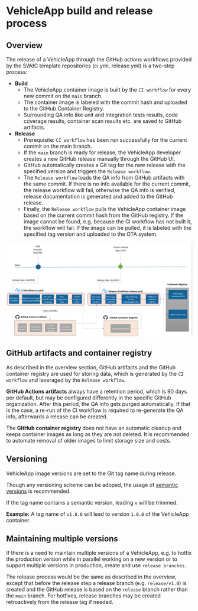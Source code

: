 # VehicleApp build and release process

## Overview
The release of a VehicleApp through the GitHub actions workflows provided by the SWdC template repositories (ci.yml, release.yml) is a two-step process: 

- **Build**
  - The VehicleApp container image is built by the `CI workflow` for every new commit on the `main` branch.
  - The container image is labeled with the commit hash and uploaded to the GitHub Container Registry. 
  - Surrounding QA info like unit and integration tests results, code coverage results, container scan results etc. are saved to GitHub artifacts. 
- **Release**
  - Prerequisite: `CI workflow` has been run successfully  for the current commit on the main branch.
  - If the `main` branch is ready for release, the VehicleApp developer creates a new GitHub release manually through the GitHub UI. 
  - GitHub automatically creates a Git tag for the new release with the specified version and triggers the `Release workflow`. 
  - The `Release workflow` loads the QA info from GitHub artifacts with the same commit. If there is no info available for the current commit, the release workflow will fail, otherwise the QA info is verified, release documentation is generated and added to the GitHub release. 
  - Finally, the `Release workflow` pulls the VehicleApp container image based on the current commit hash from the GitHub registry. If the image cannot be found, e.g. because the CI workflow has not built it, the workflow will fail. If the image can be pulled, it is labeled with the specified tag version and uploaded to the OTA system. 


![](./assets/publish_container.png)

## GitHub artifacts and container registry 
As described in the overview section, GitHub artifacts and the GitHub container registry are used for storing data, which is generated by the `CI workflow` and leveraged by the `Release workflow`.

**GitHub Actions artifacts** always have a retention period, which is 90 days per default, but may be configured differently in the specific GitHub organization. After this period, the QA info gets purged automatically. If that is the case, a re-run of the CI workflow is required to re-generate the QA info, afterwards a release can be created. 

The **GitHub container registry** does not have an automatic cleanup and keeps container images as long as they are not deleted. It is recommended to automate removal of older images to limit storage size and costs. 

## Versioning
VehicleApp image versions are set to the Git tag name during release. 

Though any versioning scheme can be adoped, the usage of [semantic versions](https://semver.org/) is recommended. 

If the tag name contains a semantic version, leading `v` will be trimmed. 

**Example:** A tag name of `v1.0.0` will lead to version `1.0.0` of the VehicleApp container. 

## Maintaining multiple versions
If there is a need to maintain multiple versions of a VehicleApp, e.g. to hotfix the production version while in parallel working on a new version or to support multiple versions in production, create and use `release branches`. 

The release process would be the same as described in the overview, except that before the release step a release branch (e.g. `release/v1.0`) is created and the GitHub release is based on the `release` branch rather than the `main` branch. For hotfixes, release branches may be created retroactively from the release tag if needed.